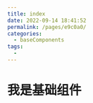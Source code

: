 ```yaml
---
title: index
date: 2022-09-14 18:41:52
permalink: /pages/e9c0a0/
categories:
  - baseComponents
tags:
  - 
---
```

# 我是基础组件

